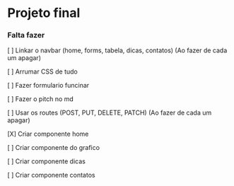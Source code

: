 # Projeto final

### Falta fazer

[ ] Linkar o navbar (home, forms, tabela, dicas, contatos) (Ao fazer de cada um apagar)

[ ] Arrumar CSS de tudo

[ ] Fazer formulario funcinar

[ ] Fazer o pitch no md

[ ] Usar os routes (POST, PUT, DELETE, PATCH) (Ao fazer de cada um apagar)

[X] Criar componente home

[ ] Criar componente do grafico

[ ] Criar componente dicas

[ ] Criar componente contatos
